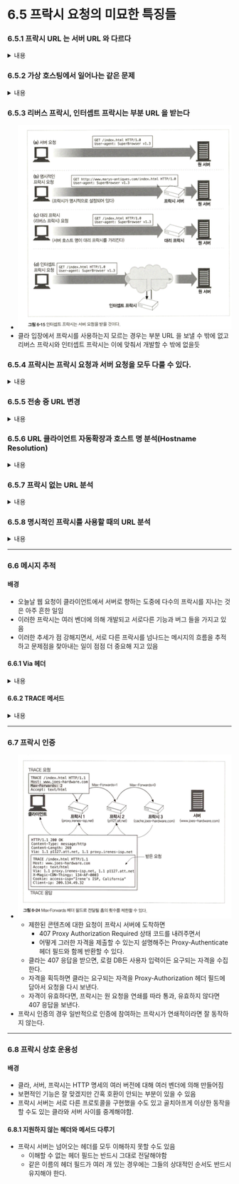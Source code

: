 # 6.5 프락시 요청의 미묘한 특징들

### 6.5.1 프락시 URL 는 서버 URL 와 다르다
<details>
    <summary>내용</summary>

#### 클라 ->  서버 직접 요청
* ![img_6.png](img_6.png)
* URL 부분에 주목! -> '/index.html' 과 같이 부분 URL 만 표시
#### 클라 -> 프락시 -> 서버 요청
* ![img_7.png](img_7.png)
* 프락시로 요청을 보낼 때, 완전한 URL 을 보냄

#### 왜 원 서버로 보낼 때와 프락시로 보낼 때 URL 이 다를까? -> HTTP 역사와 디펜던시가 있는 부분
* 과거 상황
    * 원래의 HTTP 설계에서, 클라는 단일한 서버와 통신하는 것이 전재되어 있었다.
        * 가상 호스팅, 프락시에 대한 대비가 없었다.
    * 단일 서버와 통신을 가정한다면, 해당 서버의 호스트 명과 포트번호는 불필요한 정보였다.
        * 따라서 보내지 않았던 것이다.
* 현 상황
    * 프락시, 가상호스팅 등이 부상했다.
    * 이에 따라 부분 URL 만 보내는 것이 문제가 되었다.
        * ex> [클라 <-> 프락시 <-> 원 서버] 상황에서 [클라 -> 프락시]로 부분 URL 만 보내면 프락시 입장에선 어느 서버로 요청을 전달할 지 알 수 없었다.
* HTTP 1.0 에서의 해결책
    * 프락시 요청의 경우 완전한 URL 을 요구하는 것으로 문제를 해결???
        * 해결이라기 보단 프락시가 부상하면서 급한 불을 끈 느낌
* HTTP 1.1 에서의 해결책
    * 프락시건 뭐건 클라는 완전한 URL 을 다룰 것을 요구
    * but HTTP 1.0 시절의 스팩으로 이미 배치된 서버가 너무 많고 이 서버들은 완전한 URL 을 받아들이지 못하는 경우가 많다ㅠㅠ

#### 따라서 일반적으로 서버로는 부분 URL 을, 프락시로는 완전한 URL 을 보낼 필요가 있다.
* 우리는 HTTP 클라이언트를 사용하고 있고 이 클라이언트에게 프락시를 쓸지 말지 설정을 할 수 있다.
* HTTP 클라이언트는 프록시 사용 설정에 따라 똑똑하게 아래와 같이 동작한다.
    * 클라가 프록시를 사용하도록 설정된 경우 -> 완전한 URL 을 보낸다
    * 클라가 프록시를 사용하지 않도록 설정된 경우 -> 부분 URL 을 보낸다

#### Q) 리버스 프락시를 사용할 경우는 어떻게 될까?
* 리버스 프락시는 클라가 프록시를 사용하는지 조차 모르는 것이 특징이다.
* 따라서 클라 입장에선 명시적인 프락시 설정이 포함되지 않을 것이고
* 따라서 부분 URL 을 보낼 것 같다.
    * 즉, 리버스 프락시 구현 서버들은 부분 URL 에 대해 대비가 되어 있어야 할 것이다.
</details>

### 6.5.2 가상 호스팅에서 일어나는 같은 문제
<details>
    <summary>내용</summary>

#### 프락시의 부분 URL 문제는 가상 호스팅 되는 웹 서버가 직면한 것과 같은 문제다.
* 가상으로 호스팅 되는 웹 서버는 여러 웹 사이트가 같은 물리적 웹 서버를 공유
* 요청 하나가 부분 URL /index.html 로 도착하면 가상 호스팅 되는 웹 서버는 해당 URL 가 실제 어느 가상 웹 사이트의 호스트 명인지 알 필요가 있으나 알 방법이 없다.

#### 문제 상황은 비슷하지만 프락시와 가상 호스팅은 각기 다른 방식으로 문제를 풀었다.
* 프락시 
  * 위에서 언급한 대로 완전한 URL 을 갖도록 함
* 가상 호스팅
  * 호스트와 포트에 대한 정보가 담겨 있는 Host 헤더를 요구
</details>
    
### 6.5.3 리버스 프락시, 인터셉트 프락시는 부분 URL 을 받는다
* ![img_8.png](img_8.png)
* 클라 입장에서 프락시를 사용하는지 모르는 경우는 부분 URL 을 보낼 수 밖에 없고 리버스 프락시와 인터셉트 프락시는 이에 맞춰서 개발할 수 밖에 없을듯

### 6.5.4 프락시는 프락시 요청과 서버 요청을 모두 다룰 수 있다.
<details>
<summary>내용</summary>

* 다목적 프락시 서버는 요청 메시지의 완전한 URL 와 부분 URL 을 모두 지원해야 한다.
  * 명시적인 프락시 요청에 대해서는 완전한 URL 를 사용하고 
  * 아니면 부분 URL 을 사용해야 하며, 
  * 웹 서버 요청의 겅우에는 가상 Host 헤더를 사용해야 한다.

#### 다목적 프락시 서버가 원 서버를 알아내는 방법
1. 완전한 URL 이 주어졌다면, 프락시는 그것을 사용해야 한다.
2. 부분 URL 가 주어졌고 Host 헤더가 있다면, Host 헤더를 이용해 원 서버의 이름과 포트를 알아내야 한다.
3. 부분 URL 가 주어졌으나 Host 헤더가 없다면, 다음의 방법으로 원 서버를 알아내야 한다.
   * 프락시가 원 서버를 대신하는 대리 프락시라면, 프락시에 실제 서버의 주소와 포트 번호가 설정되어 있을 수 있다.
   * (?)이전에 어떤 인터셉ㅇ트 프락시가 가로챘던 트래픽을 받았고, 그 인터셉트 프락시가 원 IP 주소와 포트번호를 사용할 수 있도록 해 두었다면, 그 IP 주소와 포트번호를 사용할 수 있다.
   * 모두 실패했다면, 프락시는 원 서버를 알아낼 수 있는 충분한 정보가 없다고 판단해야 한다.
     * 반드시 에러 메시지(보통 사용자에게 Host 헤더를 지원하는 현대적인 웹브라우저로 업그레이드 하라는 것) 를 반환해야 한다.
</details>

### 6.5.5 전송 중 URL 변경
<details>
<summary>내용</summary>

* 프락시 서버는 요청 URL 변경에 매우 신경을 써야 한다.
  * 무해해 보이는 사소한 URL 변경이라도 다운스트림 서버와 [상호운용성 문제]를 일으킬 수 있다.
#### 프락시 서버에서 흔하게 하는 변경 행동 예시
* URL 에서 기본 HTTP 포트를 명시적인 80 포트로 변경한다거나
* 잘못 사용한 예약된 글자를 올바르게 이스케이프하여 교체한다거나
* 이러한 무해해 보이는 변경일지라도 상호운용성 문제를 일으킬 가능성을 항상 염두해 둬야 한다.
####  프락시 서버는 가능한 관대하도록 애써야 한다.
* 프로토콜 경찰 처럼 되려고 하면 안된다.
* 특히 HTTP 명세는 일반적인 인터셉트 프락시가 URL 을 전달할 때 절대 경로를 고쳐 쓰는 것을 금한다.
* 유일한 예외는 빈 경로를 '/' 로 교체하는 것 뿐이다.

#### 요즘엔 대부분 이런 URL 변경 같은 것들은 프락시 설정에서 관리할 수 있다. 다양한 프락시 계층에서 각각의 프락시가 어떻게 설정되어 있는지 잘 이해하고 이를 바탕으로 동작 방식을 결정하는 것이 중요할 것임!
</details>

### 6.5.6 URL 클라이언트 자동확장과 호스트 명 분석(Hostname Resolution)
<details>
<summary>내용</summary>

* 브라우저는 프락시의 존재 여부에 따라 요청 URL 을 다르게 분석한다.
#### 프락시가 없다면
* 사용자가 타이핑 한 URL 를 가지고 그에 대응하는 호스트 명 또는 IP 주소를 찾는다.
* 발견한다면
  * 그에 대응하는 IP 주소들을 연결에 성공할 때 까지 시도해 본다.
* 발견하지 못한다면
  * 많은 브라우저들은 사용자가 호스트 명의 짧은 약어를 타이핑한 것으로 보고 자동화된 호스트명의 확장을 제공하고자 다음과 같은 몇가지 시도를 한다.

#### 브라우저의 호스트 명 확장 
* 일반적인 웹 사이트 이름의 가운데 부분만 입력했다면, 많은 브라우저는 'www.' 접두사를 붙이고 '.com' 접미사를 붙인다.
* 심지어 몇몇 브라우저는 해설할 수 없는 URL 을 서드파티 사이트로 넘기기도 하는데, 이 사이트는 오타 교청을 시도하고 사용자가 의도했을 URL 를 제시한다.
* 이뿐만 아니라, 대부분의 시스템에서 DNS 는 사용자가 호스트 명의 앞 부분만 입력하면 자동으로 도메인을 검색하도록 설정되어 있다.
  * ex> 'oreilly.com' 이라는 도메인이 있을 때 'host7' 을 입력한다면 그 도메인의 DNS 는 자동으로 'host7.oreilly.com' 을 찾아본다.
</details>

### 6.5.7 프락시 없는 URL 분석
<details>
<summary>내용</summary>

* ![img_9.png](img_9.png)
</details>

### 6.5.8 명시적인 프락시를 사용할 때의 URL 분석
<details>
<summary>내용</summary>

* 명시적인 프락시를 사용한다면, 브라우저는 6.5.7 에서 본 편리한 확장들중 어느 것도 더는 수행할 수 없다.
  * 브라우저의 URL 이 프락시를 그냥 지나쳐 버리기 때문이다.
* ![img_10.png](img_10.png)

#### 명시적 프락시가 있을 때와 없을 때 비교
* 명시적 프락시가 없을 경우
  * 원 서버를 알기 위해 DNS 에 질의한다.
* 명시적 프락시가 있을 경우
  * 프락시 서버를 알기 위해 DNS 에 질의한다.
  * 명시적 프락시를 사용할 경우, 프락시는 사용자가 입력한 원 서버 정보를 위임하기만 한다.
  * 사용자가 입력한 원 서버 정보를 가지고 추론하던 뭘 하던 그건 프락시의 책임으로 위임하는 것임
    * 즉, 명시적 프락시를 사용할 경우 브라우저에서 추론의 책임이 프락시로 위임된다.
    * 근데, 프락시가 그걸 충실히 수행할 수 있는지 없는지는 내가 쓰는 프락시를 잘 알아봐야 할 필요가 있음
</details>

-----------------

### 6.6 메시지 추적

#### 배경
* 오늘날 웹 요청이 클라이언트에서 서버로 향하는 도중에 다수의 프락시를 지나는 것은 아주 흔한 일임
* 이러한 프락시는 여러 벤더에 의해 개발되고 서로다른 기능과 버그 들을 가지고 있음
* 이러한 추세가 점 강해지면서, 서로 다른 프락시를 넘나드는 메시지의 흐름을 추적하고 문제점을 찾아내는 일이 점점 더 중요해 지고 있음

#### 6.6.1 Via 헤더
<details>
<summary>내용</summary>

* 메시지가 지나가는 각 중간 노드(프락시나 게이트웨이)의 정보를 나열하는 헤더
* ![img_11.png](img_11.png)
* 목적
  1. 메시지 전달 추적
  2. 메시지 루프 진단
  3. 요청과 응답에 관여하는 모든 메시지 발송자들의 프로토콜을 다루는 능력을 추적
  4. 네트워크의 라우팅 루프 탐지
    * 프락시는 요청을 보내기 전에 자신을 가리키는 유일한 문자열을 Via 헤더에 삽입해야 하며 
    * 네트워크 라우팅 루프가 있는지 탐지하기 위해 이 문자열이 들어온 요청에 있는지 검사
* Via 문법
  * ![img_12.png](img_12.png)
<details>
<summary>자세히 보기</summary>

![img_13.png](img_13.png)
</details>

* Via 요청과 응답 경로
  * 요청 메시지와 응답 메시지 모두 같은 프락시를 같은 TCP Connection 을 통해 지난다
  * 따라서, 응답 메시지는 요청과 같은 경로를 되돌아간다.
  * 많약 요청 메시지가 프락시 A->B->C 를 지났다면 그에대한 응답 메시지는 프락시 C->B->A 를 지난다.
  * 즉, 응답의 Via 헤더는 거의 언제나 요청의 Via 헤더와 반대다.

* Via 와 게이트웨이
  * 몇몇 프락시는 서버에게 비 HTTP 프로토콜을 사용할 수 있는 게이트웨이 기능을 제공
  * Via 헤더는 이러한 프로토콜 변환을 기록하므로 HTTP 애플리케이션은 프락시 연쇄에서 프로토콜 능력과 변환이 있었는지를 알아챌 수 있다.
  * ex>
    * ![img_14.png](img_14.png)
* Server 헤더와 Via 헤더
  * Server 응답 헤더 필드는 원 서버에 의해 사용되는 소프트웨어를 알려준다.
  * ex>
    * ![img_15.png](img_15.png)
  * 응답 메시지가 프락시를 통과할 때, 프락시는 Server 헤더를 수정해서는 안 된다.
    * Server 헤더는 원 서버를 위해 존재한다.
    * 대신, 프락시는 Via 항목을 추가해야 한다.

* Via 가 개인정보 보호와 보안에 미치는 영향
  * 프락시는 보통 별도 설정이 없다면 프록시의 구체적인 정보를 알려주기 보단 적당한 가명으로 교체하여 Via 헤더에 내용을 추가해야 한다.
    * 예를들어, 방화벽 뒤에 숨어있는 호스트의 이름과 포트를 전달하게 되면 네트워크 아키텍처에 대한 정보가 악의적인 집단에 의해 이용될 수 있다.
  * 적당한 가명을 사용하여 실제 이름을 알기 어렵게 되었다고 하더라도, 프락시 서버는 Via 에 경유지 항목을 유지하려 노력해야 한다.
</details>

#### 6.6.2 TRACE 메서드
<details>
<summary>내용</summary>

* 프락시 계층을 이루게 되면 HTTP 요청의 복잡성이 증가
  * 따라서, HTTP 프락시 네트워크를 통해 홉에서 홉으로 전달될 때마다 메시지의 내용이 어떻게 변하는지 편리하게 관찰할 방법이 필요

* Trace 메서드
  * ![img_16.png](img_16.png)
  * HTTP 1.1 스팩에 추가
  * 요청 메시지를 프락시의 연쇄를 따라가면서 어떤 프락시를 지나가고 어떻게 각 프락시가 요청 메시지를 수정하는지 추적할 수 있는 도구
  * TRACE 요청이 목적지 서버에 도착했을 때, 서버는 전체 요청 메시지를 HTTP 응답 메시지의 본문에 포함시켜 송신자에게 그대로 돌려보낸다.
  * TRACE 응답이 도착하면, 클라는 서버가 받은 메시지와 그 메시지가 지나간 프락시들의 목록(Via 헤더 안에 있다)을 검사할 수 있다.
* Max-Forwards
  * ![img_17.png](img_17.png)
  * 일반적으로 TRACE 메시지는 중간에 프락시들이 몇 개나 있든 목적지 서버로의 모든 경로를 여행한다.
  * TRACE 와 OPTIONS(?) 요청의 프락시 홉 개수를 제한하기 위해 Max-Forward 헤더를 사용
  * 이 헤더는 요청 메시지가 몇 번 더 다음 홉으로 전달될 수 있는지 말해주는 정수 하나를 담고 있다.
  * 홉을 하나 지날 때 마다 정수를 감소하다가 0이 되면 그 지점이 최종 서버가 아닐지라도 무조건 거기서 응답을 돌려줘야 한다.
  * 따라서, 연쇄의 어떤 특정 홉에서의 요청 메시지를 보기 위해 Max-Forwards 를 사용할 수 있다.

</details>

-----------------------------------

### 6.7 프락시 인증
* ![img_18.png](img_18.png)
  * 제한된 콘텐츠에 대한 요청이 프락시 서버에 도착하면 
    * 407 Proxy Authorization Required 상태 코드를 내려주면서
    * 어떻게 그러한 자격을 제출할 수 있는지 설명해주는 Proxy-Authenticate 헤더 필드와 함께 반환할 수 있다.
  * 클라는 407 응답을 받으면, 로컬 DB든 사용자 입력이든 요구되는 자격을 수집한다.
  * 자격을 획득하면 클라는 요구되는 자격을 Proxy-Authorization 헤더 필드에 담아서 요청을 다시 보낸다.
  * 자격이 유효하다면, 프락시는 원 요청을 연쇄를 따라 통과, 유효하지 않다면 407 응답을 보낸다.
* 프락시 인증의 경우 일반적으로 인증에 참여하는 프락시가 연쇄적이라면 잘 동작하지 않는다.

-----------------------------------

### 6.8 프락시 상호 운용성

#### 배경
* 클라, 서버, 프락시는 HTTP 명세의 여러 버전에 대해 여러 벤더에 의해 만들어짐
* 보편적인 기능은 잘 맞겠지만 간혹 호환이 안되는 부분이 있을 수 있음
* 프락시 서버는 서로 다른 프로토콜을 구현했을 수도 있고 골치아프게 이상한 동작을 할 수도 있는 클라와 서버 사이를 중계해야함.

#### 6.8.1 지원하지 않는 헤더와 메서드 다루기
* 프락시 서버는 넘어오는 헤더를 모두 이해하지 못할 수도 있음
  * 이해할 수 없는 헤더 필드는 반드시 그대로 전달해야함
  * 같은 이름의 헤더 필드가 여러 개 있는 경우에는 그들의 상대적인 순서도 반드시 유지해야 한다.





